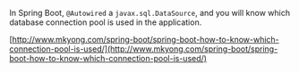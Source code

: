 <p>In Spring Boot,&nbsp;<code>@Autowired</code>&nbsp;a&nbsp;<code>javax.sql.DataSource</code>, and you will know which database connection pool is used in the application.</p>

[http://www.mkyong.com/spring-boot/spring-boot-how-to-know-which-connection-pool-is-used/](http://www.mkyong.com/spring-boot/spring-boot-how-to-know-which-connection-pool-is-used/)

